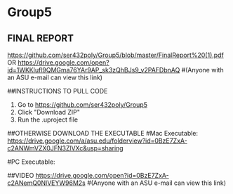 # Group5

## FINAL REPORT
https://github.com/ser432poly/Group5/blob/master/FinalReport%20(1).pdf
OR
https://drive.google.com/open?id=1WKKlufl9QMGma76YAr9AP_sk3zQhBJs9_v2PAFDbnAQ
#(Anyone with an ASU e-mail can view this link)

##INSTRUCTIONS TO PULL CODE
1. Go to https://github.com/ser432poly/Group5
2. Click "Download ZIP"
3. Run the .uproject file

##OTHERWISE DOWNLOAD THE EXECUTABLE
#Mac Executable: 
https://drive.google.com/a/asu.edu/folderview?id=0BzE7ZxA-c2ANWmVZX0JFN3ZlVXc&usp=sharing

#PC Executable: 


##VIDEO
https://drive.google.com/open?id=0BzE7ZxA-c2ANemQ0NlVEYW96M2s
#(Anyone with an ASU e-mail can view this link)
